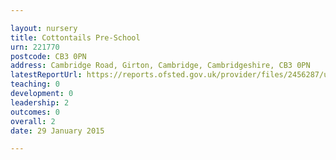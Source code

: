 ```yaml
---

layout: nursery
title: Cottontails Pre-School
urn: 221770
postcode: CB3 0PN
address: Cambridge Road, Girton, Cambridge, Cambridgeshire, CB3 0PN
latestReportUrl: https://reports.ofsted.gov.uk/provider/files/2456287/urn/221770.pdf
teaching: 0
development: 0
leadership: 2
outcomes: 0
overall: 2
date: 29 January 2015

---
```

